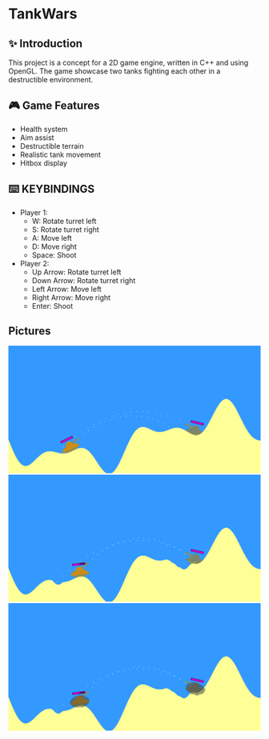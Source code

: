 # TankWars

## :sparkles: Introduction

This project is a concept for a 2D game engine, written in C++ and using OpenGL. The game showcase two tanks fighting each other in a destructible environment.

## :video_game: Game Features

- Health system
- Aim assist
- Destructible terrain
- Realistic tank movement
- Hitbox display

## :keyboard: KEYBINDINGS

-  Player 1:
    - W: Rotate turret left 
    - S: Rotate turret right
    - A: Move left
    - D: Move right
    - Space: Shoot
- Player 2:
    - Up Arrow: Rotate turret left
    - Down Arrow: Rotate turret right
    - Left Arrow: Move left
    - Right Arrow: Move right
    - Enter: Shoot
## Pictures

![image](pics/Picture1.png)
![image](pics/Picture2.png)
![image](pics/Picture3.png)

